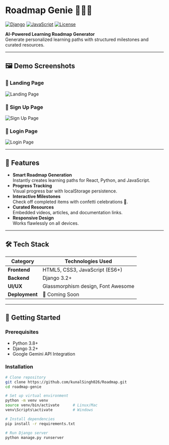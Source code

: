 # Roadmap Genie 🧞‍♂✨

[![Django](https://img.shields.io/badge/Django-3.2-green.svg)](https://www.djangoproject.com/)
[![JavaScript](https://img.shields.io/badge/JavaScript-ES6+-yellow.svg)](https://developer.mozilla.org/en-US/docs/Web/JavaScript)
[![License](https://img.shields.io/badge/License-MIT-blue.svg)](LICENSE)

**AI-Powered Learning Roadmap Generator**  
Generate personalized learning paths with structured milestones and curated resources.

---

## 🖼️ Demo Screenshots

### 🔮 Landing Page
![Landing Page](/path/to/Screenshot%202025-07-27%20122238.png)

### 🚀 Sign Up Page
![Sign Up Page](/path/to/Screenshot%202025-07-27%20122303.png)

### 🔐 Login Page
![Login Page](/path/to/Screenshot%202025-07-27%20122403.png)

---

## 🌟 Features

- **Smart Roadmap Generation**  
  Instantly creates learning paths for React, Python, and JavaScript.
- **Progress Tracking**  
  Visual progress bar with localStorage persistence.
- **Interactive Milestones**  
  Check off completed items with confetti celebrations 🎉.
- **Curated Resources**  
  Embedded videos, articles, and documentation links.
- **Responsive Design**  
  Works flawlessly on all devices.

---

## 🛠 Tech Stack

| Category       | Technologies Used                     |
|----------------|---------------------------------------|
| **Frontend**   | HTML5, CSS3, JavaScript (ES6+)        |
| **Backend**    | Django 3.2+                           |
| **UI/UX**      | Glassmorphism design, Font Awesome    |
| **Deployment** | 🚀 Coming Soon                        |

---

## 🚀 Getting Started

### Prerequisites
- Python 3.8+
- Django 3.2+
- Google Gemini API Integration

### Installation

```bash
# Clone repository
git clone https://github.com/kunalSingh026/Roadmap.git
cd roadmap-genie

# Set up virtual environment
python -m venv venv
source venv/bin/activate      # Linux/Mac
venv\Scripts\activate         # Windows

# Install dependencies
pip install -r requirements.txt

# Run Django server
python manage.py runserver
